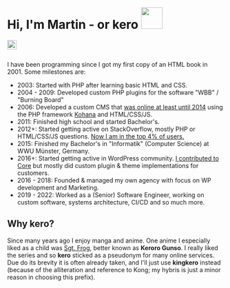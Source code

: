 # Hi, I'm Martin - or kero <img src="https://media1.giphy.com/media/ZVZTD5kaMZ2d7EEfRn/giphy.gif" alt="" width="50">

<a href="https://www.linkedin.com/in/martin-rehberger/">
  <img align="left" alt="Martin Rehberger's LinkedIn profile" width="22px" src="https://raw.githubusercontent.com/peterthehan/peterthehan/master/assets/linkedin.svg" />
</a>

<br><br>

I have been programming since I got my first copy of an HTML book in 2001. Some milestones are:

- 2003: Started with PHP after learning basic HTML and CSS.
- 2004 - 2009: Developed custom PHP plugins for the software "WBB" / "Burning Board"
- 2006: Developed a custom CMS that [was online at least until 2014](https://web.archive.org/web/20140329002324/http://manutd.ch/) using the PHP framework [Kohana](https://github.com/kohana) and HTML/CSS/JS.
- 2011: Finished high school and started Bachelor's.
- 2012+: Started getting active on StackOverflow, mostly PHP or HTML/CSS/JS questions. [Now I am in the top 4% of users.](https://stackoverflow.com/users/1557526/kero)
- 2015: Finished my Bachelor's in "Informatik" (Computer Science) at WWU Münster, Germany.
- 2016+: Started getting active in WordPress community. [I contributed to Core](https://profiles.wordpress.org/kingkero/) but mostly did custom plugin & theme implementations for customers.
- 2016 - 2018: Founded & managed my own agency with focus on WP development and Marketing.
- 2019 - 2022: Worked as a (Senior) Software Engineer, working on custom software, systems architecture, CI/CD and so much more.

## Why kero?

Since many years ago I enjoy manga and anime. One anime I especially liked as a child was [Sgt. Frog](https://en.wikipedia.org/wiki/Sgt._Frog), better known as **Keroro Gunso**. I really liked the series and so **kero** sticked as a pseudonym for many online services. Due do its brevity it is often already taken, and I'll just use **kingkero** instead (because of the alliteration and reference to Kong; my hybris is just a minor reason in choosing this prefix).
